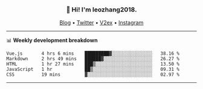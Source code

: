 <h3 align="center">👋 Hi! I'm leozhang2018.</h3>
<p align="center">
  <a href="https://code.leozhang2018.me">Blog</a> •
  <a href="https://twitter.com/leozhang2018">Twitter</a> •
  <a href="https://www.v2ex.com/member/leozhang">V2ex</a> •
  <a href="https://www.instagram.com/leozhanghere">Instagram</a>
</p>

-------

📊 **Weekly development breakdown**
<!--START_SECTION:waka-->
```text
Vue.js       4 hrs 6 mins    █████████▓░░░░░░░░░░░░░░░   38.16 % 
Markdown     2 hrs 49 mins   ██████▓░░░░░░░░░░░░░░░░░░   26.27 % 
HTML         1 hr 27 mins    ███▒░░░░░░░░░░░░░░░░░░░░░   13.50 % 
JavaScript   1 hr            ██▒░░░░░░░░░░░░░░░░░░░░░░   09.31 % 
CSS          19 mins         ▓░░░░░░░░░░░░░░░░░░░░░░░░   02.97 % 
```
<!--END_SECTION:waka-->
-------
